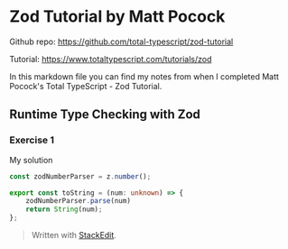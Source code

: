 
# Zod Tutorial by Matt Pocock

Github repo: https://github.com/total-typescript/zod-tutorial

Tutorial: https://www.totaltypescript.com/tutorials/zod

In this markdown file you can find my notes from when I completed Matt Pocock's Total TypeScript - Zod Tutorial.

## Runtime Type Checking with Zod

### Exercise 1
My solution
```ts
const zodNumberParser = z.number();

export const toString = (num: unknown) => {
    zodNumberParser.parse(num)
    return String(num);
};
```



> Written with [StackEdit](https://stackedit.io/).
<!--stackedit_data:
eyJoaXN0b3J5IjpbNzkxNzkwMzI5LDY5MjIyODk4Nl19
-->